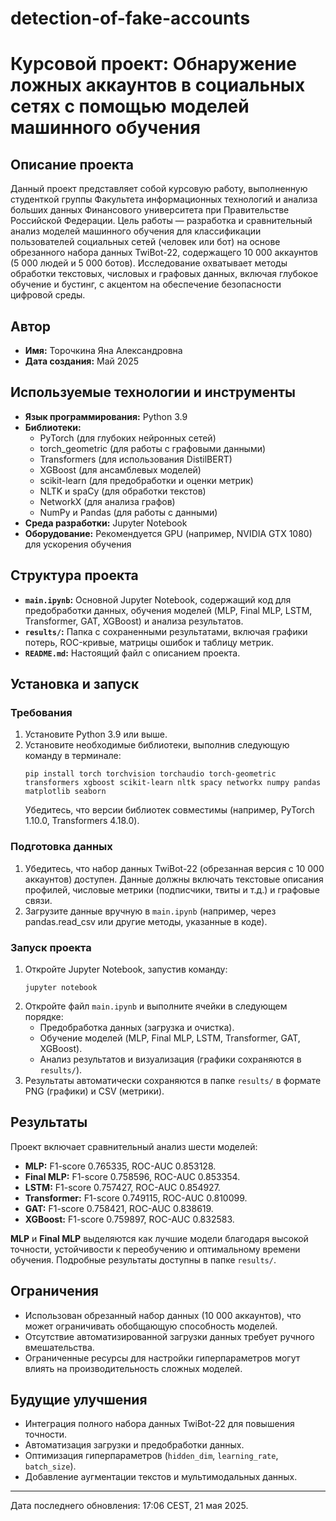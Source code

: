 # detection-of-fake-accounts

# Курсовой проект: Обнаружение ложных аккаунтов в социальных сетях с помощью моделей машинного обучения

## Описание проекта

Данный проект представляет собой курсовую работу, выполненную студенткой группы Факультета информационных технологий и анализа больших данных Финансового университета при Правительстве Российской Федерации. Цель работы — разработка и сравнительный анализ моделей машинного обучения для классификации пользователей социальных сетей (человек или бот) на основе обрезанного набора данных TwiBot-22, содержащего 10 000 аккаунтов (5 000 людей и 5 000 ботов). Исследование охватывает методы обработки текстовых, числовых и графовых данных, включая глубокое обучение и бустинг, с акцентом на обеспечение безопасности цифровой среды.

## Автор

- **Имя:** Торочкина Яна Александровна  
- **Дата создания:** Май 2025

## Используемые технологии и инструменты

- **Язык программирования:** Python 3.9  
- **Библиотеки:**  
  - PyTorch (для глубоких нейронных сетей)  
  - torch_geometric (для работы с графовыми данными)  
  - Transformers (для использования DistilBERT)  
  - XGBoost (для ансамблевых моделей)  
  - scikit-learn (для предобработки и оценки метрик)  
  - NLTK и spaCy (для обработки текстов)  
  - NetworkX (для анализа графов)  
  - NumPy и Pandas (для работы с данными)  
- **Среда разработки:** Jupyter Notebook  
- **Оборудование:** Рекомендуется GPU (например, NVIDIA GTX 1080) для ускорения обучения

## Структура проекта

- **`main.ipynb`:** Основной Jupyter Notebook, содержащий код для предобработки данных, обучения моделей (MLP, Final MLP, LSTM, Transformer, GAT, XGBoost) и анализа результатов.  
- **`results/`:** Папка с сохраненными результатами, включая графики потерь, ROC-кривые, матрицы ошибок и таблицу метрик.  
- **`README.md`:** Настоящий файл с описанием проекта.  

## Установка и запуск

### Требования
1. Установите Python 3.9 или выше.
2. Установите необходимые библиотеки, выполнив следующую команду в терминале:
   ```
   pip install torch torchvision torchaudio torch-geometric transformers xgboost scikit-learn nltk spacy networkx numpy pandas matplotlib seaborn
   ```
   Убедитесь, что версии библиотек совместимы (например, PyTorch 1.10.0, Transformers 4.18.0).

### Подготовка данных
1. Убедитесь, что набор данных TwiBot-22 (обрезанная версия с 10 000 аккаунтов) доступен. Данные должны включать текстовые описания профилей, числовые метрики (подписчики, твиты и т.д.) и графовые связи.  
2. Загрузите данные вручную в `main.ipynb` (например, через pandas.read_csv или другие методы, указанные в коде).

### Запуск проекта
1. Откройте Jupyter Notebook, запустив команду:
   ```
   jupyter notebook
   ```
2. Откройте файл `main.ipynb` и выполните ячейки в следующем порядке:  
   - Предобработка данных (загрузка и очистка).  
   - Обучение моделей (MLP, Final MLP, LSTM, Transformer, GAT, XGBoost).  
   - Анализ результатов и визуализация (графики сохраняются в `results/`).  
3. Результаты автоматически сохраняются в папке `results/` в формате PNG (графики) и CSV (метрики).

## Результаты

Проект включает сравнительный анализ шести моделей:  
- **MLP:** F1-score 0.765335, ROC-AUC 0.853128.  
- **Final MLP:** F1-score 0.758596, ROC-AUC 0.853354.  
- **LSTM:** F1-score 0.757427, ROC-AUC 0.854927.  
- **Transformer:** F1-score 0.749115, ROC-AUC 0.810099.  
- **GAT:** F1-score 0.758421, ROC-AUC 0.838619.  
- **XGBoost:** F1-score 0.759897, ROC-AUC 0.832583.  

**MLP** и **Final MLP** выделяются как лучшие модели благодаря высокой точности, устойчивости к переобучению и оптимальному времени обучения. Подробные результаты доступны в папке `results/`.

## Ограничения
- Использован обрезанный набор данных (10 000 аккаунтов), что может ограничивать обобщающую способность моделей.  
- Отсутствие автоматизированной загрузки данных требует ручного вмешательства.  
- Ограниченные ресурсы для настройки гиперпараметров могут влиять на производительность сложных моделей.

## Будущие улучшения
- Интеграция полного набора данных TwiBot-22 для повышения точности.  
- Автоматизация загрузки и предобработки данных.  
- Оптимизация гиперпараметров (`hidden_dim`, `learning_rate`, `batch_size`).  
- Добавление аугментации текстов и мультимодальных данных.


---

Дата последнего обновления: 17:06 CEST, 21 мая 2025.
